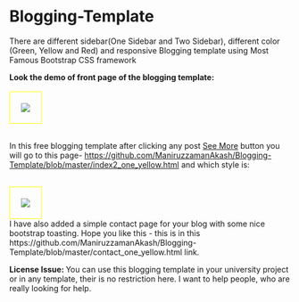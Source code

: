 # Blogging-Template
There are different sidebar(One Sidebar and Two Sidebar), different color (Green, Yellow and Red) and responsive Blogging template using Most Famous Bootstrap CSS framework<br />

<strong>Look the demo of front page of the blogging template: </strong><br /><br />
<img class="img img-responsive" style="padding:20px; border: 1px solid yellow" src="https://2.bp.blogspot.com/-UGlNDK-rtaY/WOrQCYKEMDI/AAAAAAAADvA/yAVBBUq7JPkNUdamWM88K_AGZy63vyT5wCK4B/s1600/one_sidebar_yellow.jpg" />
<br />
<br />

In this free blogging template after clicking any post <a href="#">See More</a> button you will go to this page- https://github.com/ManiruzzamanAkash/Blogging-Template/blob/master/index2_one_yellow.html and which style is:

<br />
<img style="padding:20px; border: 1px solid yellow" src="https://3.bp.blogspot.com/-iF-BQxWbrng/WOrbLAYSnpI/AAAAAAAADv8/KsSa4w4TzggV0-bBkM5YtKOGKAC_yuLVQCK4B/s1600/one_sidebar_yellow-single-blog-post-page.jpg"/>

<br />
I have also added a simple contact page for your blog with some nice bootstrap toasting. Hope you like this - this is in this  https://github.com/ManiruzzamanAkash/Blogging-Template/blob/master/contact_one_yellow.html link.<br />

<strong>License Issue: </strong>You can use this blogging template in your university project or in any template, their is no restriction here. I want to help people, who are really looking for help.
